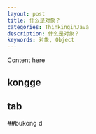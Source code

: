 ```yaml
---
layout: post
title: 什么是对象？
categories: ThinkinginJava
description: 什么是对象？
keywords: 对象, Object
---
```


Content here
## kongge
##	tab
##bukong
d